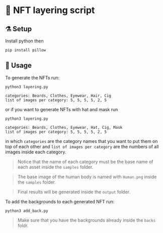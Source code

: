 

# 🥞 NFT layering script 

## ⚗️ Setup 

Install python then 

```console
pip install pillow
```

## 🥙 Usage

To generate the NFTs run:

```
python3 layering.py

categories: Beards, Clothes, Eyewear, Hair, Cig
list of images per category: 5, 5, 5, 5, 2, 5
```

or if you want to generate NFTs with hat and mask run

```console
python3 layering.py

categories: Beards, Clothes, Eyewear, Hat, Cig, Mask
list of images per category: 5, 5, 5, 5, 2, 5
```

in which `categories` are the category names that you want to put them on top of each other and `list of images per category` are the numbers of all images inside each category.

> Notice that the name of each category must be the base name of each asset inside the `samples` folder. 

> The base image of the human body is named with `Human.png` inside the `samples` folder.

> Final results will be generated inside the `output` folder.

To add the backgrounds to each generated NFT run:

```console
python3 add_back.py
```

> Make sure that you have the backgrounds already inside the `backs` foldr.
